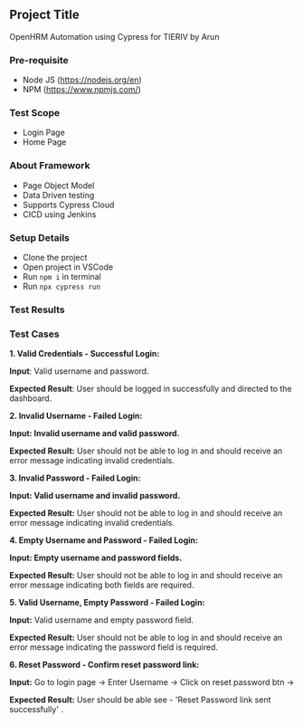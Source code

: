 
## Project Title
OpenHRM Automation using Cypress for TIERIV by Arun
### Pre-requisite
- Node JS  (https://nodejs.org/en)
- NPM (https://www.npmjs.com/)

### Test Scope
- Login Page
- Home Page

### About Framework
- Page Object Model
- Data Driven testing
- Supports Cypress Cloud
- CICD using Jenkins

### Setup Details
- Clone the project 
- Open project in VSCode 
- Run `npm i` in terminal
- Run `npx cypress run`

### Test Results

### Test Cases

**1. Valid Credentials - Successful Login:**

**Input**: Valid username and password.

**Expected Result**: User should be logged in successfully and directed to the dashboard.

**2. Invalid Username - Failed Login:**

**Input: Invalid username and valid password.**

**Expected Result:** User should not be able to log in and should receive an error message indicating invalid credentials.

**3. Invalid Password - Failed Login:**

**Input: Valid username and invalid password.**

**Expected Result:** User should not be able to log in and should receive an error message indicating invalid credentials.

**4. Empty Username and Password - Failed Login:**

**Input: Empty username and password fields.**

**Expected Result:** User should not be able to log in and should receive an error message indicating both fields are required.

**5. Valid Username, Empty Password - Failed Login:**

**Input:** Valid username and empty password field.

**Expected Result:** User should not be able to log in and should receive an error message indicating the password field is required.

**6. Reset Password - Confirm reset password link:**

**Input:** Go to login page -> Enter Username -> Click on reset password btn -> 

**Expected Result:** User should be able see - 'Reset Password link sent successfully' .
